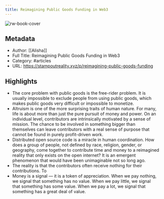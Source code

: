 ```yaml
---
title: Reimagining Public Goods Funding in Web3
---
```

![rw-book-cover](https://readwise-assets.s3.amazonaws.com/static/images/article4.6bc1851654a0.png)

## Metadata
- Author: [[Alisha]]
- Full Title: Reimagining Public Goods Funding in Web3
- Category: #articles
- URL: https://stampoutreality.xyz/p/reimagining-public-goods-funding

## Highlights
- The core problem with public goods is the free-rider problem. It is usually impossible to exclude people from using public goods, which makes public goods very difficult or impossible to monetize.
- Altruism is one of the more surprising traits of human nature. For many, life is about more than just the pure pursuit of money and power. On an individual level, contributors are intrinsically motivated by a sense of mission. The chance to be involved in something bigger than themselves can leave contributors with a real sense of purpose that cannot be found in purely profit-driven work.
- Distributed open source code is a miracle in human coordination. How does a group of people, not defined by race, religion, gender, or geography, come together to contribute time and money to a reimagined reality that only exists on the open internet? It is an emergent phenomenon that would have been unimaginable not so long ago.
- The reality is that the contributors often receive nothing for their contributions. To
- Money is a signal — it is a token of appreciation. When we pay nothing, we signal that something has no value. When we pay little, we signal that something has some value. When we pay a lot, we signal that something has a great deal of value.
